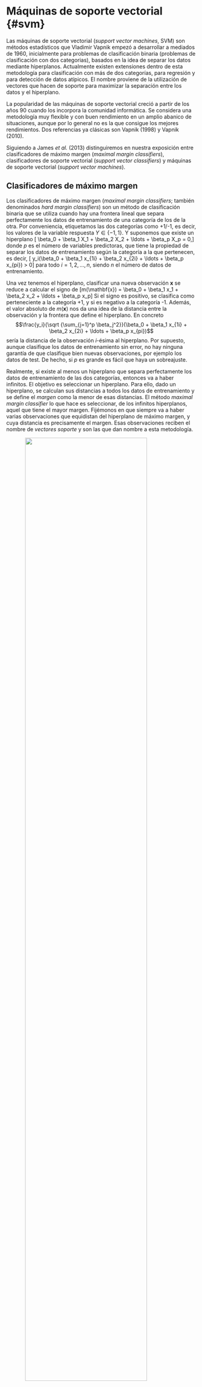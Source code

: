 # Máquinas de soporte vectorial {#svm}




Las máquinas de soporte vectorial (*support vector machines*, SVM) son métodos estadísticos que Vladimir Vapnik empezó a desarrollar a mediados de 1960, inicialmente para problemas de clasificación binaria (problemas de clasificación con dos categorias), basados en la idea de separar los datos mediante hiperplanos. Actualmente existen extensiones dentro de esta metodología para clasificación con más de dos categorías, para regresión y para detección de datos atípicos. El nombre proviene de la utilización de vectores que hacen de soporte para maximizar la separación entre los datos y el hiperplano.

La popularidad de las máquinas de soporte vectorial creció a partir de los años 90 cuando los incorpora la comunidad informática. Se considera una metodología muy flexible y con buen rendimiento en un amplio abanico de situaciones, aunque por lo general no es la que consigue los mejores rendimientos. Dos referencias ya clásicas son Vapnik (1998) y Vapnik (2010).

Siguiendo a James *et al.* (2013) distinguiremos en nuestra exposición entre clasificadores de máximo margen (*maximal margin classifiers*), clasificadores de soporte vectorial (*support vector classifiers*) y máquinas de soporte vectorial (*support vector machines*).


## Clasificadores de máximo margen 

Los clasificadores de máximo margen (*maximal margin classifiers*; también denominados *hard margin classifiers*) son un método de clasificación binaria que se utiliza cuando hay una frontera lineal que separa perfectamente los datos de entrenamiento de una categoría de los de la otra. Por conveniencia, etiquetamos las dos categorías como +1/-1, es decir, los valores de la variable respuesta $Y \in \{-1, 1\}$. Y suponemos que existe un hiperplano
\[ \beta_0 + \beta_1 X_1 + \beta_2 X_2 + \ldots + \beta_p X_p = 0,\]
donde $p$ es el número de variables predictoras, que tiene la propiedad de separar los datos de entrenamiento según la categoría a la que pertenecen, es decir, 
\[ y_i(\beta_0 + \beta_1 x_{1i} + \beta_2 x_{2i} + \ldots + \beta_p x_{pi}) > 0\]
para todo $i = 1, 2, \ldots, n$, siendo $n$ el número de datos de entrenamiento.

Una vez tenemos el hiperplano, clasificar una nueva observación $\mathbf{x}$ se reduce a calcular el signo de
\[m(\mathbf{x}) = \beta_0 + \beta_1 x_1 + \beta_2 x_2 + \ldots + \beta_p x_p\]
Si el signo es positivo, se clasifica como perteneciente a la categoría +1, y si es negativo a la categoría -1. Además, el valor absoluto de $m(\mathbf{x})$ nos da una idea de la distancia entre la observación y la frontera que define el hiperplano. En concreto 
$$\frac{y_i}{\sqrt {\sum_{j=1}^p \beta_j^2}}(\beta_0 + \beta_1 x_{1i} + \beta_2 x_{2i} + \ldots + \beta_p x_{pi})$$
sería la distancia de la observación $i$-ésima al hiperplano.
Por supuesto, aunque clasifique los datos de entrenamiento sin error, no hay ninguna garantía de que clasifique bien nuevas observaciones, por ejemplo los datos de test. De hecho, si $p$ es grande es fácil que haya un sobreajuste.

Realmente, si existe al menos un hiperplano que separa perfectamente los datos de entrenamiento de las dos categorías, entonces va a haber infinitos. El objetivo es seleccionar un hiperplano. Para ello, dado un hiperplano, se calculan sus distancias a todos los datos de entrenamiento y se define el *margen* como la menor de esas distancias. El método *maximal margin classifier* lo que hace es seleccionar, de los infinitos hiperplanos, aquel que tiene el mayor margen. Fijémonos en que siempre va a haber varias observaciones que equidistan del hiperplano de máximo margen, y cuya distancia es precisamente el margen. Esas observaciones reciben el nombre de *vectores soporte* y son las que dan nombre a esta metodología.

<img src="04-svm_files/figure-html/unnamed-chunk-2-1.png" width="80%" style="display: block; margin: auto;" />

Matemáticamente, dadas las $n$ observaciones de entrenamiento $\mathbf{x_1}, \mathbf{x_2}, \ldots, \mathbf{x_n}$, el clasificador de máximo margen es la solución del problema de optimización
\[max_{\beta_0, \beta_1,\ldots, \beta_p} M\]
sujeto a
\[\sum_{j=1}^p \beta_j^2 = 1\]
\[ y_i(\beta_0 + \beta_1 x_{1i} + \beta_2 x_{2i} + \ldots + \beta_p x_{pi}) \ge M \ \ \forall i\]

Si, como estamos suponiendo en esta sección, los datos de entrenamiento son perfectamente separables mediante un hiperplano, entonces el problema anterior va a tener solución con $M>0$, y $M$ va a ser el margen. 

Una forma equivalente (y mas conveniente) de formular el problema anterior, utilizando $M = 1/\lVert \boldsymbol{\beta} \rVert$ con $\boldsymbol{\beta} = (\beta_1, \beta_2, \ldots, \beta_p)$, es
\[\mbox{min}_{\beta_0, \boldsymbol{\beta}} \lVert \boldsymbol{\beta} \rVert\]
sujeto a
\[ y_i(\beta_0 + \beta_1 x_{1i} + \beta_2 x_{2i} + \ldots + \beta_p x_{pi}) \ge 1 \ \ \forall i\]
El problema anterior de optimización es convexo (función objetivo cuadrática con restricciones lineales).

Hay una característica de este método que es de destacar: así como en otros métodos, si se modifica cualquiera de los datos se modifica también el modelo, en este caso el modelo solo depende de los (pocos) datos que son vector soporte, y la modificación de cualquier otro dato no afecta a la construcción del modelo (siempre que, al *moverse* el dato, no cambie el margen).


## Clasificadores de soporte vectorial 

Los clasificadores de soporte vectorial (*support vector classifiers*; también denominados *soft margin classifiers*) fueron introducidos en Costes y Vapnik (1995). Son una extensión del problema anterior que se utiliza cuando se desea clasificar mediante un hiperplano pero no existe ninguno que separe perfectamente los datos de entrenamiento según su categoría. En este caso no queda más remedio que admitir errores en la clasificación de algunos datos de entrenamiento (como hemos visto que pasa con todas las metodologías), que van a estar en el lado equivocado del hiperplano. Y en lugar de hablar de un margen se habla de un margen débil (*soft margin*).

Este enfoque, consistente en aceptar que algunos datos de entrenamiento van a estar mal clasificados, puede ser preferible aunque exista un hiperplano que resuelva el problema de la sección anterior, ya que los clasificadores de soporte vectorial son más robustos que los clasificadores de máximo margen.

Veamos la formulación matemática del problema: 
\[\mbox{max}_{\beta_0, \beta_1,\ldots, \beta_p, \epsilon_1,\ldots, \epsilon_n} M\]
sujeto a
\[\sum_{j=1}^p \beta_j^2 = 1\]
\[ y_i(\beta_0 + \beta_1 x_{1i} + \beta_2 x_{2i} + \ldots + \beta_p x_{pi}) \ge M(1 - \epsilon_i) \ \ \forall i\]
\[\sum_{i=1}^n \epsilon_i \le K\]
\[\epsilon_i \ge 0 \ \ \forall i\]

Las variables $\epsilon_i$ son las variables de holgura (*slack variables*). Quizás resultase más intuitivo introducir las holguras en términos absolutos, como $M -\epsilon_i$, pero eso daría lugar a un problema no convexo, mientras que escribiendo la restricción en términos relativos como $M(1 - \epsilon_i)$ el problema pasa a ser convexo. Pero en esta formulación el elemento clave es la introducción del hiperparámetro $K$, necesariamente no negativo, que se puede interpretar como la tolerancia al error. De hecho, es fácil ver que no puede haber más de $K$ datos de entrenamiento incorrectamente clasificados, ya que si un dato está mal clasificado entonces $\epsilon_i > 1$. En el caso extremo de utilizar $K = 0$, estaríamos en el caso de un *hard margin classifier*. La elección del valor de $K$ también se puede interpretar como una penalización por la complejidad del modelo, y por tanto en términos del balance entre el sesgo y la varianza: valores pequeños van a dar lugar a modelos muy complejos, con mucha varianza y poco sesgo (con el consiguiente riesgo de sobreajuste); y valores grandes a modelos con mucho sesgo y poca varianza. El hiperparámetro $K$ se puede seleccionar de modo óptimo por los procedimientos ya conocidos, tipo bootstrap o validación cruzada.

Una forma equivalente de formular el problema (cuadrático con restricciones lineales) es
\[\mbox{min}_{\beta_0, \boldsymbol{\beta}} \lVert \boldsymbol{\beta} \rVert\]
sujeto a
\[ y_i(\beta_0 + \beta_1 x_{1i} + \beta_2 x_{2i} + \ldots + \beta_p x_{pi}) \ge 1 - \epsilon_i \ \ \forall i\]
\[\sum_{i=1}^n \epsilon_i \le K\]
\[\epsilon_i \ge 0 \ \ \forall i\]

En la práctica, por una conveniencia de cálculo, se utiliza la siguiente formulación, también equivalente,
\[\mbox{min}_{\beta_0, \boldsymbol{\beta}} \frac{1}{2}\lVert \boldsymbol{\beta} \rVert^2 + C \sum_{i=1}^n \epsilon_i\]
sujeto a
\[ y_i(\beta_0 + \beta_1 x_{1i} + \beta_2 x_{2i} + \ldots + \beta_p x_{pi}) \ge 1 - \epsilon_i \ \ \forall i\]
\[\epsilon_i \ge 0 \ \ \forall i\]

Aunque el problema a resolver es el mismo, y por tanto también la solución, hay que tener cuidado con la interpretación, pues el hiperparámetro $K$ se ha sustituido por $C$. Este nuevo parámetro es el que nos vamos a encontrar en los ejercicios prácticos y tiene una interpretación inversa a $K$. El parámetro $C$ es la penalización por mala clasificación (coste que supone que un dato de entrenamiento esté mal clasificado), y por tanto el *hard margin classifier* se obtiene para valores muy grandes ($C = \infty$ se corresponde con $K = 0$). Esto es algo confuso, ya que no se corresponde con la interpretación habitual de *penalización por complejidad*.

<img src="04-svm_files/figure-html/unnamed-chunk-3-1.png" width="90%" style="display: block; margin: auto;" />

En este contexto, los vectores soporte van a ser no solo los datos de entrenamiento que están (correctamente clasificados) a una distancia $M$ del hiperplano, sino también aquellos que están incorrectamente clasificados e incluso los que están a una distancia inferior a $M$. Como se comentó en la sección anterior, estos son los datos que definen el modelo, que es por tanto robusto a las observaciones que están lejos del hiperplano.

Aunque no vamos a entrar en detalles sobre como se obtiene la solución del problema de optimización, sí resulta interesante destacar que el clasificador de soporte vectorial
\[m(\mathbf{x}) = \beta_0 + \beta_1 x_1 + \beta_2 x_2 + \ldots + \beta_p x_p\]
puede representarse como
\[m(\mathbf{x}) = \beta_0 + \sum_{i=1}^n \alpha_i \mathbf{x}^t \mathbf{x}_i\]
donde $\mathbf{x}^t \mathbf{x}_i$ es el producto escalar entre el vector $\mathbf{x}$ del dato a clasificar y el vector $\mathbf{x}_i$ del dato de entrenamiento $i$-ésimo. Asimismo, los coeficientes $\beta_0, \alpha_1, \ldots, \alpha_n$ se obtienen (exclusivamente) a partir de los productos escalares $\mathbf{x}_i^t \mathbf{x}_j$ de los distintos pares de datos de entrenamiento y de las respuestas $y_i$. Y más aún, el sumatorio anterior se puede reducir a los índices que corresponden a vectores soporte ($i\in S$), al ser los demás coeficientes nulos:
\[m(\mathbf{x}) = \beta_0 + \sum_{i\in S} \alpha_i \mathbf{x}^t \mathbf{x}_i\]

## Máquinas de soporte vectorial

De la misma manera que en el capítulo dedicado a árboles se comentó que estos serán efectivos en la medida en la que los datos se separen adecuadamente utilizando particiones basadas en rectángulos, los dos métodos de clasificación que hemos visto hasta ahora serán efectivos si hay una frontera lineal que separe los datos de las dos categorías. En caso contrario, un clasificador de soporte vectorial resultará inadecuado. Una solución natural es sustituir el hiperplano, lineal en esencia, por otra función que dependa de las variables predictoras $X_1,X_2, \ldots, X_n$, utilizando por ejemplo una expresión polinómica o incluso una expresión que no sea aditiva en los predictores. Pero esta solución puede resultar muy compleja computacionalmente. 

En Boser *et al.* (1992) se propuso sustituir, en todos los cálculos que conducen a la expresión
\[m(\mathbf{x}) = \beta_0 + \sum_{i\in S} \alpha_i \mathbf{x}^t \mathbf{x}_i\]
los productos escalares $\mathbf{x}^t \mathbf{x}_i$, $\mathbf{x}_i^t \mathbf{x}_j$ por funciones alternativas de los datos que reciben el nombre de funciones *kernel*, obteniendo la máquina de soporte vectorial 
\[m(\mathbf{x}) = \beta_0 + \sum_{i\in S} \alpha_i K(\mathbf{x}, \mathbf{x}_i)\]

Algunas de las funciones kernel más utilizadas son:

- Kernel lineal
    \[K(\mathbf{x}, \mathbf{y}) = \mathbf{x}^t \mathbf{y}\]

- Kernel polinómico
    \[K(\mathbf{x}, \mathbf{y}) = (1 + \gamma \mathbf{x}^t \mathbf{y})^d\]

- Kernel radial
    \[K(\mathbf{x}, \mathbf{y}) = \mbox{exp} (-\gamma \| \mathbf{x} - \mathbf{y} \|^2)\]

- Tangente hiperbólica
    \[K(\mathbf{x}, \mathbf{y}) = \mbox{tanh} (1 + \gamma \mathbf{x}^t \mathbf{y})\]

Antes de construir el modelo, es recomendable centrar y reescalar los datos para evitar que los valores grandes *ahoguen* al resto de los datos. Por supuesto, tiene que hacerse la misma transformación a todos los datos, incluidos los datos de test. La posibilidad de utilizar distintos kernels da mucha flexibilidad a esta metodología, pero es muy importante seleccionar adecuadamente los parámetros de la función kernel ($\gamma,d$) y el parámetro $C$ para evitar sobreajustes.

<img src="04-svm_files/figure-html/unnamed-chunk-4-1.png" width="90%" style="display: block; margin: auto;" />

### Clasificación con más de dos categorías

La metodología *support vector machine* está específicamente diseñada para clasificar cuando hay exactamente dos categorías. En la literatura se pueden encontrar varias propuestas para extenderla al caso de más de dos categorías, aunque las dos más populares son también las más sencillas.

La primera opción consiste en construir tantos modelos como parejas de categorías hay, en un enfoque de *uno contra uno*. Dada una nueva observación a clasificar, se mira en cada uno de los modelos en que categoría la clasifica. Finalmente se hace un recuento y gana la categoría con más *votos*.

La alternativa es llevar a cabo un enfoque de *uno contra todos*. Para cada categoría se contruye el modelo que considera esa categoría frente a todas las demás agrupadas como una sola y, para la observación a clasificar, se considera su distancia con la frontera. Se clasifica la observación como perteneciente a la categoría con mayor distancia.


### Regresión

Aunque la metodología SVM está concebida para problemas de clasificación, ha habido varios intentos de adaptar su filosofía a problemas de regresión. En esta sección vamos a comentar muy por encima el enfoque seguido en Drucker *et al.* (1997), con un fuerte enfoque en la robustez. Recordemos que, en el contexto de la clasificación, el modelo SVM va a depender de unos pocos datos: los vectores soporte. En regresión, si se utiliza RSS como criterio de error, todos los datos van a influir en el modelo y además, al estar los errores al cuadrado, los valores atípicos van a tener mucha influencia, muy superior a la que se tendría si se utilizase, por ejemplo, el valor absoluto. Una alternativa, poco intuitiva pero efectiva, es fijar los hiperparámetros $\epsilon,c > 0$ como umbral y coste, respectivamente, y definir la función de pérdidas 
\[
L_{\epsilon,c} (x) = \left\{ \begin{array}{ll}
  0 & \mbox{si } |x|< \epsilon \\
  (|x| - \epsilon)c & \mbox{en otro caso}
  \end{array}
  \right.
\]

En un problema de regresión lineal, SVM estima los parámetros del modelo
\[m(\mathbf{x}) = \beta_0 + \beta_1 x_1 + \beta_2 x_2 + \ldots + \beta_p x_p\]
minimizando
\[\sum_{i=1}^n L_{\epsilon,c} (y_i - \hat y_i) + \sum_{j=1}^p \beta_j^2\]

Para hacer las cosas aún más confusas, hay autores que utilizan una formulación, equivalente, en la que el parámetro aparece en el segundo sumando como $\lambda = 1/c$. En la práctica, es habitual fijar el valor de $\epsilon$ y seleccionar el valor de $c$ (equivalentemente, $\lambda$) por validación cruzada, por ejemplo.

El modelo puede escribirse en función de los vectores soporte, que son aquellas observaciones cuyo residuo excede el umbral $\epsilon$:
\[m(\mathbf{x}) = \beta_0 + \sum_{i\in S} \alpha_i \mathbf{x}^t \mathbf{x}_i\]


Finalmente, utilizando una función kernel, el modelo de regresión SVM es
\[m(\mathbf{x}) = \beta_0 + \sum_{i\in S} \alpha_i K(\mathbf{x}, \mathbf{x}_i)\]


### Ventajas e incovenientes

Ventajas:

- Son muy flexibles (pueden adaptarse a fronteras no lineales complejas), por lo que en muchos casos se obtienen buenas predicciones (en otros pueden producir malos resultados).

- Al suavizar el margen, utilizando un parámetro de coste $C$, son relativamente robustas frente a valores atípicos.

Inconvenientes:

- Los modelos ajustados son difíciles de interpretar (caja negra), habrá que recurrir a herramientas generales como las descritas en la Sección \@ref(analisis-modelos).

- Pueden requerir mucho tiempo de computación cuando $n >> p$, ya que hay que estimar (en principio) tantos parámetros como número de observaciones en los datos de entrenamiento, aunque finalmente la mayoría de ellos se anularán (en cualquier caso habría que factorizar la matriz $K_{ij} = K(\mathbf{x}_i, \mathbf{x}_j)$ de dimensión $n \times n$).

- Están diseñados para predictores numéricos (emplean distancias), por lo que habrá que realizar un preprocesado de las variables explicativas categóricas (para transformarlas en variables indicadoras).

<!-- Realmente si todos los predictores fuesen categóricos se podrían emplear distancias/núcleos adecuados -->


## SVM con el paquete `kernlab`

Hay varios paquetes que implementan este procedimiento (e.g. [`e1071`](https://CRAN.R-project.org/package=e1071), [`svmpath`](https://CRAN.R-project.org/package=svmpath), Hastie *et al.*, 2004), aunque se considera que el más completo es [`kernlab`](https://CRAN.R-project.org/package=kernlab) (Karatzoglou *et al.*, 2004).

La función principal es `ksvm()` y se suelen considerar los siguientes argumentos:


```r
ksvm(formula, data, scaled = TRUE, type,
  kernel ="rbfdot", kpar = "automatic",
  C = 1, epsilon = 0.1, prob.model = FALSE, 
  class.weights, cross = 0)
```

* `formula` y `data` (opcional): permiten especificar la respuesta y las variables predictoras de la forma habitual (e.g. `respuesta ~ .`; también admite matrices).

* `scaled`: vector lógico indicando que predictores serán reescalados; por defecto se reescalan todas las variables no binarias (y se almacenan los valores empleados para ser usados en posteriores predicciones).

* `type` (opcional): cadena de texto que permite seleccionar los distintos métodos de clasificación, de regresión o de detección de atípicos implementados (ver `?ksvm`); por defecto se establece a partir del tipo de la respuesta: `"C-svc"`, clasificación con parámetro de coste, si es un factor y `"eps-svr"`, regresión épsilon, si la respuesta es numérica.

* `kernel`: función núcleo. Puede ser una función definida por el usuario o una cadena de texto que especifique una de las implementadas en el paquete (ver `?kernels`); por defecto `"rbfdot"`, kernel radial gausiano.

* `kpar`: lista con los hiperparámetros del núcleo. En el caso de `"rbfdot"`, además de una lista con un único componente `"sigma"` (inversa de la ventana), puede ser `"automatic"` (valor por defecto) e internamente emplea la función `sigest()` para seleccionar un valor "adecuado".

* `C`: (hiper)parámetro $C$ que especifica el coste de la violación de las restricciones; por defecto 1.

* `epsilon`: (hiper)parámetro $\epsilon$ empleado en la función de pérdidas de los métodos de regresión; por defecto 0.1.

* `prob.model`: si se establece a `TRUE` (por defecto es `FALSE`), se emplean los resultados de la clasificación para ajustar un modelo para estimar las probabilidades (y se podrán calcular con el método `predict()`). 

* `class.weights`: vector (con las clases como nombres) con los pesos de una mala clasificación en cada clase.
  
* `cross`: número grupos para validación cruzada; por defecto 0 (no se hace validación cruzada). Si se asigna un valor mayor que 1 se realizará validación cruzada y se devolverá el error en la componente `@cross` (se puede acceder con la función `cross()`; y se puede emplear para seleccionar hiperparámetros).

Como ejemplo consideraremos el problema de clasificación con los datos de calidad de vino:


```r
load("data/winetaste.RData")
# Partición de los datos
set.seed(1)
df <- winetaste
nobs <- nrow(df)
itrain <- sample(nobs, 0.8 * nobs)
train <- df[itrain, ]
test <- df[-itrain, ]


library(kernlab)
set.seed(1) # Para la selección de sigma = mean(sigest(fmedv ~ ., data = train)[-2])
svm <- ksvm(taste ~ ., data = train,
            kernel = "rbfdot", prob.model = TRUE)
svm
```

```
## Support Vector Machine object of class "ksvm" 
## 
## SV type: C-svc  (classification) 
##  parameter : cost C = 1 
## 
## Gaussian Radial Basis kernel function. 
##  Hyperparameter : sigma =  0.0751133799772488 
## 
## Number of Support Vectors : 594 
## 
## Objective Function Value : -494.1409 
## Training error : 0.198 
## Probability model included.
```

```r
# plot(svm, data = train) produce un error # packageVersion("kernlab") ‘0.9.29’
```

Podemos evaluar la precisión en la muestra de test empleando el procedimiento habitual:


```r
pred <- predict(svm, newdata = test)
caret::confusionMatrix(pred, test$taste)
```

```
## Confusion Matrix and Statistics
## 
##           Reference
## Prediction good bad
##       good  147  45
##       bad    19  39
##                                           
##                Accuracy : 0.744           
##                  95% CI : (0.6852, 0.7969)
##     No Information Rate : 0.664           
##     P-Value [Acc > NIR] : 0.003886        
##                                           
##                   Kappa : 0.3788          
##                                           
##  Mcnemar's Test P-Value : 0.001778        
##                                           
##             Sensitivity : 0.8855          
##             Specificity : 0.4643          
##          Pos Pred Value : 0.7656          
##          Neg Pred Value : 0.6724          
##              Prevalence : 0.6640          
##          Detection Rate : 0.5880          
##    Detection Prevalence : 0.7680          
##       Balanced Accuracy : 0.6749          
##                                           
##        'Positive' Class : good            
## 
```

Para obtener las estimaciones de las probabilidades, habría que establecer 
`type = "probabilities"` al predecir (devolverá una matriz con columnas 
correspondientes a los niveles)^[Otras opciones son `"votes"` y `"decision"` para obtener matrices con el número de votos o los valores de $m(\mathbf{x})$.]:


```r
p.est <- predict(svm, newdata = test, type = "probabilities")
head(p.est)
```

```
##           good       bad
## [1,] 0.4761934 0.5238066
## [2,] 0.7089338 0.2910662
## [3,] 0.8893454 0.1106546
## [4,] 0.8424003 0.1575997
## [5,] 0.6640875 0.3359125
## [6,] 0.3605543 0.6394457
```

<!-- 
Ejercicio: 
Emplear `class.weights` para tratar de mejorar el ajuste en "bad"
Tratar de realizar lo mismo empleando `p.est`
-->

Este procedimiento está implementado en el método `"svmRadial"` de `caret` y considera como hiperparámetros:


```r
library(caret)
# names(getModelInfo("svm")) # 17 métodos
modelLookup("svmRadial")
```

```
##       model parameter label forReg forClass probModel
## 1 svmRadial     sigma Sigma   TRUE     TRUE      TRUE
## 2 svmRadial         C  Cost   TRUE     TRUE      TRUE
```

En este caso la función `train()` por defecto evaluará únicamente tres valores del hiperparámetro `C = c(0.25, 0.5, 1)` y fijará el valor de `sigma`. 
Alternativamente podríamos establecer la rejilla de búsqueda, por ejemplo:


```r
tuneGrid <- data.frame(sigma = kernelf(svm)@kpar$sigma, # Emplea clases S4
                       C = c(0.5, 1, 5))
set.seed(1)
caret.svm <- train(taste ~ ., data = train,
    method = "svmRadial", preProcess = c("center", "scale"),
    trControl = trainControl(method = "cv", number = 5),
    tuneGrid = tuneGrid, prob.model = TRUE)
caret.svm
```

```
## Support Vector Machines with Radial Basis Function Kernel 
## 
## 1000 samples
##   11 predictor
##    2 classes: 'good', 'bad' 
## 
## Pre-processing: centered (11), scaled (11) 
## Resampling: Cross-Validated (5 fold) 
## Summary of sample sizes: 800, 801, 800, 800, 799 
## Resampling results across tuning parameters:
## 
##   C    Accuracy   Kappa    
##   0.5  0.7549524  0.4205204
##   1.0  0.7599324  0.4297468
##   5.0  0.7549374  0.4192217
## 
## Tuning parameter 'sigma' was held constant at a value of 0.07511338
## Accuracy was used to select the optimal model using the largest value.
## The final values used for the model were sigma = 0.07511338 and C = 1.
```

```r
varImp(caret.svm)
```

```
## ROC curve variable importance
## 
##                      Importance
## alcohol                 100.000
## density                  73.616
## chlorides                60.766
## volatile.acidity         57.076
## total.sulfur.dioxide     45.500
## fixed.acidity            42.606
## pH                       34.972
## sulphates                25.546
## citric.acid               6.777
## residual.sugar            6.317
## free.sulfur.dioxide       0.000
```

```r
confusionMatrix(predict(caret.svm, newdata = test), test$taste)
```

```
## Confusion Matrix and Statistics
## 
##           Reference
## Prediction good bad
##       good  147  45
##       bad    19  39
##                                           
##                Accuracy : 0.744           
##                  95% CI : (0.6852, 0.7969)
##     No Information Rate : 0.664           
##     P-Value [Acc > NIR] : 0.003886        
##                                           
##                   Kappa : 0.3788          
##                                           
##  Mcnemar's Test P-Value : 0.001778        
##                                           
##             Sensitivity : 0.8855          
##             Specificity : 0.4643          
##          Pos Pred Value : 0.7656          
##          Neg Pred Value : 0.6724          
##              Prevalence : 0.6640          
##          Detection Rate : 0.5880          
##    Detection Prevalence : 0.7680          
##       Balanced Accuracy : 0.6749          
##                                           
##        'Positive' Class : good            
## 
```

<!-- 
Ejercicio: 
Emplear classProbs = TRUE en caret::trainControl() en lugar de prob.model = TRUE
Cambiar el criterio de error en train() a AUC en lugar de precisión:
  summaryFunction = twoClassSummary
  metric = "ROC"
-->


